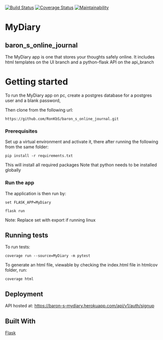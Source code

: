 [![Build Status](https://travis-ci.com/RonKbS/baron_s_online_journal.svg?branch=challenge_3)](https://travis-ci.com/RonKbS/baron_s_online_journal)
[![Coverage Status](https://coveralls.io/repos/github/RonKbS/baron_s_online_journal/badge.svg?branch=challenge_3)](https://coveralls.io/github/RonKbS/baron_s_online_journal?branch=challenge_3)
[![Maintainability](https://api.codeclimate.com/v1/badges/8f742ab7eebfdcf3af26/maintainability)](https://codeclimate.com/github/RonKbS/baron_s_online_journal/maintainability)

# MyDiary

## baron_s_online_journal

The MyDiary app is one that stores your thoughts safely online. It includes html templates on the 
UI branch and a python-flask API on the api_branch

# Getting started
To run the MyDiary app on pc, create a postgres database for a postgres user and a blank password,

Then clone from the following url:
````
https://github.com/RonKbS/baron_s_online_journal.git
````

### Prerequisites

Set up a virtual environment and activate it, there after running the following from the same folder:
````
pip install -r requirements.txt
````
This will install all required packages
Note that python needs to be installed globally

### Run the app
The application is then run by:
````
set FLASK_APP=MyDiary

flask run
````
Note: Replace set with export if running linux

## Running tests

To run tests:
```
coverage run --source=MyDiary -m pytest
```

To generate an html file, viewable by checking the index.html file in htmlcov folder, run:
```
coverage html

```

## Deployment

API hosted at:
https://baron-s-mydiary.herokuapp.com/api/v1/auth/signup

## Built With

[Flask](http://flask.pocoo.org/docs/1.0/)
